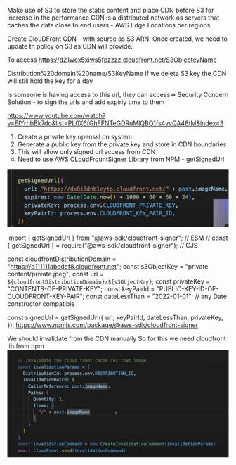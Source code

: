 Make use of S3 to store the static content and place CDN before S3 for increase in the performance
CDN is a distributed network os servers that caches the data close to end users - AWS Edge Locations per regions

Create ClouDFront CDN - with source as S3 ARN.
Once created, we need to update th policy on S3 as CDN will provide. 


To access
https://d21wex5xiws5fpzzzz.cloudfront.net/S3ObjecteyName

Distribution%20domain%20name/S3KeyName
If we delete S3 key the CDN will still hold the key for a day

Is someone is having access to this url, they can access=> Security Concern
Solution - to sign the urls and add expiriy time to them

https://www.youtube.com/watch?v=EIYrhbBk7do&list=PL0X6fGhFFNTeGDRuMlQBO1fs4vvQA48tM&index=3

1. Create a private key openssl on system
2. Generate a public key from the private key and store in CDN boundaries
3. This will allow only signed url access from CDN
4. Need to use AWS CLoudFrountSigner Library from NPM - getSignedUrl

![alt text](image.png)

import { getSignedUrl } from "@aws-sdk/cloudfront-signer"; // ESM
// const { getSignedUrl } = require("@aws-sdk/cloudfront-signer"); // CJS

const cloudfrontDistributionDomain = "https://d111111abcdef8.cloudfront.net";
const s3ObjectKey = "private-content/private.jpeg";
const url = `${cloudfrontDistributionDomain}/${s3ObjectKey}`;
const privateKey = "CONTENTS-OF-PRIVATE-KEY";
const keyPairId = "PUBLIC-KEY-ID-OF-CLOUDFRONT-KEY-PAIR";
const dateLessThan = "2022-01-01"; // any Date constructor compatible

const signedUrl = getSignedUrl({
  url,
  keyPairId,
  dateLessThan,
  privateKey,
});
https://www.npmjs.com/package/@aws-sdk/cloudfront-signer


We should invalidate from the CDN manually
So for this we need cloudfront lib from npm
![alt text](image-1.png)